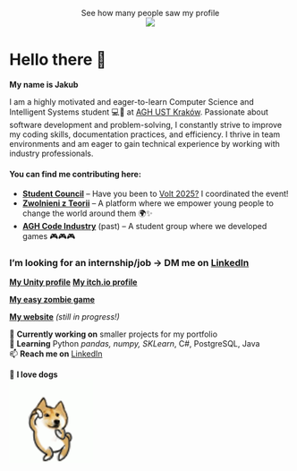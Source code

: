 <p align="center"> 
  See how many people saw my profile<br>
  <img src="https://profile-counter.glitch.me/qualv13/count.svg" />
</p>

Hello there 👋  
===========
**My name is Jakub**  

I am a highly motivated and eager-to-learn Computer Science and Intelligent Systems student 💻🧠 at [AGH UST Kraków](https://www.agh.edu.pl/en). Passionate about software development and problem-solving, I constantly strive to improve my coding skills, documentation practices, and efficiency. I thrive in team environments and am eager to gain technical experience by working with industry professionals.  

#### **You can find me contributing here:**  
- **[Student Council](https://www.facebook.com/WRSSWEAIiIB)** – Have you been to [Volt 2025?](https://www.facebook.com/events/1272722077174064/) I coordinated the event!  
- **[Zwolnieni z Teorii](https://zwolnienizteorii.pl)** – A platform where we empower young people to change the world around them 🌍✨  
- **[AGH Code Industry](https://github.com/AGH-Code-Industry)** (past) – A student group where we developed games 🎮🎮🎮  

### **I’m looking for an internship/job → DM me on [LinkedIn](https://www.linkedin.com/in/jakub-kierznowski/)**  

[**My Unity profile**](https://learn.unity.com/u/5e2039f0edbc2a00d6d818e0/?tab=profile)
[**My itch.io profile**](https://qualv13.itch.io)

[**My easy zombie game**](https://github.com/qualv13/ZombieGame)


[**My website**](https://kierzno.tojest.dev) *(still in progress!)*  

🔭 **Currently working on** smaller projects for my portfolio  
🌱 **Learning** Python *pandas, numpy, SKLearn*, C#, PostgreSQL, Java  
📫 **Reach me on** [LinkedIn](https://www.linkedin.com/in/jakub-kierznowski/) 

🐶 **I love dogs** <br>
[<img src="https://github.com/qualv13/qualv13/blob/main/gifs/shiba-dog-jump.gif"
    width="150" height="150"
    alt="Dancing Shiba">
    ](https://youtu.be/gu3KzCWoons?si=p63jyQNZ-tFI5HoH?target="blank")



<!--![Shiba dancing](https://github.com/qualv13/qualv13/blob/main/gifs/shiba-dog-jump.gif)
-->
<!--
**qualv13/qualv13** is a ✨ _special_ ✨ repository because its `README.md` (this file) appears on your GitHub profile.

Here are some ideas to get you started:

- 🔭 I’m currently working on ...
- 🌱 I’m currently learning ...
- 👯 I’m looking to collaborate on ...
- 🤔 I’m looking for help with ...
- 💬 Ask me about ...
- 📫 How to reach me: ...
- 😄 Pronouns: ...
- ⚡ Fun fact: ...
-->
